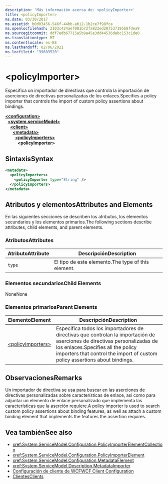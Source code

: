 ```yaml
---
description: 'Más información acerca de: <policyImporter>'
title: <policyImporter>
ms.date: 03/30/2017
ms.assetid: b0d03456-546f-44bb-ab12-1b2ce7f98fca
ms.openlocfilehash: 2103c424aef081b72fa822ed207537195b8fdea9
ms.sourcegitcommit: ddf7edb67715a5b9a45e3dd44536dabc153c1de0
ms.translationtype: MT
ms.contentlocale: es-ES
ms.lasthandoff: 02/06/2021
ms.locfileid: "99683520"
---
```

# \<policyImporter>

<span data-ttu-id="20b6d-102">Especifica un importador de directivas que controla la importación de aserciones de directivas personalizadas de los enlaces.</span><span class="sxs-lookup"><span data-stu-id="20b6d-102">Specifies a policy importer that controls the import of custom policy assertions about bindings.</span></span>  
  
[**\<configuration>**](../configuration-element.md)\
&nbsp;&nbsp;[**\<system.serviceModel>**](system-servicemodel.md)\
&nbsp;&nbsp;&nbsp;&nbsp;[**\<client>**](client.md)\
&nbsp;&nbsp;&nbsp;&nbsp;&nbsp;&nbsp;[**\<metadata>**](metadata.md)\
&nbsp;&nbsp;&nbsp;&nbsp;&nbsp;&nbsp;&nbsp;&nbsp;[**\<policyImporters>**](policyimporters.md)  
&nbsp;&nbsp;&nbsp;&nbsp;&nbsp;&nbsp;&nbsp;&nbsp;&nbsp;&nbsp;**\<policyImporter>**  
  
## <a name="syntax"></a><span data-ttu-id="20b6d-103">Sintaxis</span><span class="sxs-lookup"><span data-stu-id="20b6d-103">Syntax</span></span>  
  
```xml  
<metadata>
  <policyImporters>
    <policyImporter type="String" />
  </policyImporters>
</metadata>
```  
  
## <a name="attributes-and-elements"></a><span data-ttu-id="20b6d-104">Atributos y elementos</span><span class="sxs-lookup"><span data-stu-id="20b6d-104">Attributes and Elements</span></span>  

 <span data-ttu-id="20b6d-105">En las siguientes secciones se describen los atributos, los elementos secundarios y los elementos primarios.</span><span class="sxs-lookup"><span data-stu-id="20b6d-105">The following sections describe attributes, child elements, and parent elements.</span></span>  
  
### <a name="attributes"></a><span data-ttu-id="20b6d-106">Atributos</span><span class="sxs-lookup"><span data-stu-id="20b6d-106">Attributes</span></span>  
  
|<span data-ttu-id="20b6d-107">Atributo</span><span class="sxs-lookup"><span data-stu-id="20b6d-107">Attribute</span></span>|<span data-ttu-id="20b6d-108">Descripción</span><span class="sxs-lookup"><span data-stu-id="20b6d-108">Description</span></span>|  
|---------------|-----------------|  
|`type`|<span data-ttu-id="20b6d-109">El tipo de este elemento.</span><span class="sxs-lookup"><span data-stu-id="20b6d-109">The type of this element.</span></span>|  
  
### <a name="child-elements"></a><span data-ttu-id="20b6d-110">Elementos secundarios</span><span class="sxs-lookup"><span data-stu-id="20b6d-110">Child Elements</span></span>  

 <span data-ttu-id="20b6d-111">None</span><span class="sxs-lookup"><span data-stu-id="20b6d-111">None</span></span>  
  
### <a name="parent-elements"></a><span data-ttu-id="20b6d-112">Elementos primarios</span><span class="sxs-lookup"><span data-stu-id="20b6d-112">Parent Elements</span></span>  
  
|<span data-ttu-id="20b6d-113">Elemento</span><span class="sxs-lookup"><span data-stu-id="20b6d-113">Element</span></span>|<span data-ttu-id="20b6d-114">Descripción</span><span class="sxs-lookup"><span data-stu-id="20b6d-114">Description</span></span>|  
|-------------|-----------------|  
|[\<policyImporters>](policyimporters.md)|<span data-ttu-id="20b6d-115">Especifica todos los importadores de directivas que controlan la importación de aserciones de directivas personalizadas de los enlaces.</span><span class="sxs-lookup"><span data-stu-id="20b6d-115">Specifies all the policy importers that control the import of custom policy assertions about bindings.</span></span>|  
  
## <a name="remarks"></a><span data-ttu-id="20b6d-116">Observaciones</span><span class="sxs-lookup"><span data-stu-id="20b6d-116">Remarks</span></span>  

 <span data-ttu-id="20b6d-117">Un importador de directiva se usa para buscar en las aserciones de directivas personalizadas sobre características de enlace, así como para adjuntar un elemento de enlace personalizado que implementa las características que la aserción requiere.</span><span class="sxs-lookup"><span data-stu-id="20b6d-117">A policy importer is used to search custom policy assertions about binding features, as well as attach a custom binding element that implements the features the assertion requires.</span></span>  
  
## <a name="see-also"></a><span data-ttu-id="20b6d-118">Vea también</span><span class="sxs-lookup"><span data-stu-id="20b6d-118">See also</span></span>

- <xref:System.ServiceModel.Configuration.PolicyImporterElementCollection>
- <xref:System.ServiceModel.Configuration.PolicyImporterElement>
- <xref:System.ServiceModel.Configuration.MetadataElement>
- <xref:System.ServiceModel.Description.MetadataImporter>
- [<span data-ttu-id="20b6d-119">Configuración de cliente de WCF</span><span class="sxs-lookup"><span data-stu-id="20b6d-119">WCF Client Configuration</span></span>](../../../wcf/feature-details/client-configuration.md)
- [<span data-ttu-id="20b6d-120">Clientes</span><span class="sxs-lookup"><span data-stu-id="20b6d-120">Clients</span></span>](../../../wcf/feature-details/clients.md)
